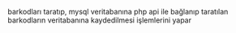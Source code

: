 barkodları taratıp, mysql veritabanına php api ile bağlanıp taratılan barkodların veritabanına kaydedilmesi işlemlerini yapar
